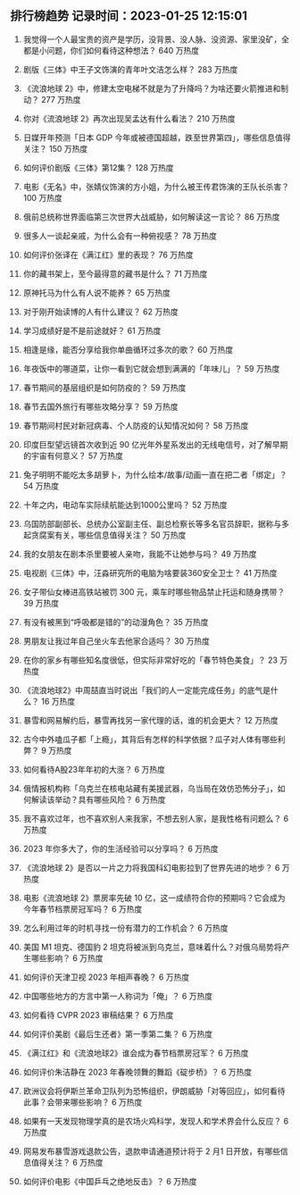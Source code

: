 
## 排行榜趋势 记录时间：2023-01-25 12:15:01
  
  1. 我觉得一个人最宝贵的资产是学历，没背景、没人脉、没资源、家里没矿，全都是小问题，你们如何看待这种想法？ 640 万热度
    
  2. 剧版《三体》中王子文饰演的青年叶文洁怎么样？ 283 万热度
    
  3. 《流浪地球 2》中，修建太空电梯不就是为了升降吗？为啥还要火箭推进和制动？ 277 万热度
    
  4. 你对《流浪地球 2》再次出现吴孟达有什么看法？ 210 万热度
    
  5. 日媒开年预测「日本 GDP 今年或被德国超越，跌至世界第四」，哪些信息值得关注？ 150 万热度
    
  6. 如何评价剧版《三体》第12集？ 128 万热度
    
  7. 电影《无名》中，张婧仪饰演的方小姐，为什么被王传君饰演的王队长杀害？ 100 万热度
    
  8. 俄前总统称世界面临第三次世界大战威胁，如何解读这一言论？ 86 万热度
    
  9. 很多人一谈起亲戚，为什么会有一种俯视感？ 78 万热度
    
  10. 如何评价张译在《满江红》里的表现？ 76 万热度
    
  11. 你的藏书架上，至今最得意的藏书是什么？ 71 万热度
    
  12. 原神托马为什么有人说不能养？ 65 万热度
    
  13. 对于刚开始读博的人有什么建议？ 62 万热度
    
  14. 学习成绩好是不是前途就好？ 61 万热度
    
  15. 相逢是缘，能否分享给我你单曲循环过多次的歌？ 60 万热度
    
  16. 年夜饭中的哪道菜，让你一看到它就会想到满满的「年味儿」？ 59 万热度
    
  17. 春节期间的基层组织是如何防疫的？ 59 万热度
    
  18. 春节去国外旅行有哪些攻略分享？ 59 万热度
    
  19. 春节期间村民对新冠病毒、个人防疫的认知情况如何？ 58 万热度
    
  20. 印度巨型望远镜首次收到近 90 亿光年外星系发出的无线电信号，对了解早期的宇宙有何意义？ 57 万热度
    
  21. 兔子明明不能吃太多胡萝卜，为什么绘本/故事/动画一直在把二者「绑定」？ 54 万热度
    
  22. 十年之内，电动车实际续航能达到1000公里吗？ 52 万热度
    
  23. 乌国防部副部长、总统办公室副主任、副总检察长等多名官员辞职，据称与多起贪腐案有关，哪些信息值得关注？ 50 万热度
    
  24. 我的女朋友在剧本杀里要被人亲吻，我能不让她参与吗？ 49 万热度
    
  25. 电视剧《三体》中，汪淼研究所的电脑为啥要装360安全卫士？ 41 万热度
    
  26. 女子带仙女棒进高铁站被罚 300 元，乘车时哪些物品禁止托运和随身携带？ 39 万热度
    
  27. 有没有被黑到“呼吸都是错的”的动漫角色？ 35 万热度
    
  28. 男朋友让我过年自己坐火车去他家合适吗？ 30 万热度
    
  29. 在你的家乡有哪些知名度很低，但实际非常好吃的「春节特色美食」？ 23 万热度
    
  30. 《流浪地球2》中周喆直当时说出「我们的人一定能完成任务」的底气是什么？ 16 万热度
    
  31. 暴雪和网易解约后，暴雪再找另一家代理的话，谁的机会更大？ 12 万热度
    
  32. 古今中外嗑瓜子都「上瘾」，其背后有怎样的科学依据？瓜子对人体有哪些利弊？ 9 万热度
    
  33. 如何看待A股23年年初的大涨？ 6 万热度
    
  34. 俄情报机构称「乌克兰在核电站藏有美援武器，乌当局在效仿恐怖分子」，如何解读该举动？具有哪些风险？ 6 万热度
    
  35. 我不喜欢过年，也不喜欢别人来我家，不想去别人家，是我性格有问题么？ 6 万热度
    
  36. 2023 年你多大了，你的生活经验可以分享吗？ 6 万热度
    
  37. 《流浪地球 2》是否以一片之力将我国科幻电影拉到了世界先进的地步？ 6 万热度
    
  38. 电影《流浪地球 2》票房率先破 10 亿，这一成绩符合你的预期吗？它会成为今年春节档票房冠军吗？ 6 万热度
    
  39. 怎么利用过年的时机寻找一份有潜力的工作机会？ 6 万热度
    
  40. 美国 M1 坦克、德国豹 2 坦克将被派到乌克兰，意味着什么？对俄乌局势将产生哪些影响？ 6 万热度
    
  41. 如何评价天津卫视 2023 年相声春晚？ 6 万热度
    
  42. 中国哪些地方的方言中第一人称词为「俺」？ 6 万热度
    
  43. 如何看待 CVPR 2023 审稿结果？ 6 万热度
    
  44. 如何评价美剧《最后生还者》第一季第二集？ 6 万热度
    
  45. 《满江红》和《流浪地球2》谁会成为春节档票房冠军？ 6 万热度
    
  46. 如何评价朱洁静在 2023 年春晚领舞的舞蹈《碇步桥》？ 6 万热度
    
  47. 欧洲议会将伊斯兰革命卫队列为恐怖组织，伊朗威胁「对等回应」，如何看待此事？会带来哪些影响？ 6 万热度
    
  48. 如果有一天发现物理学真的是农场火鸡科学，发现人和学术界会什么反应？ 6 万热度
    
  49. 网易发布暴雪游戏退款公告，退款申请通道预计将于 2 月1 日开放，有哪些信息值得关注？ 6 万热度
    
  50. 如何评价电影《中国乒乓之绝地反击》？ 6 万热度
    